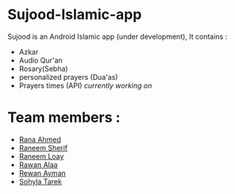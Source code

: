 # Sujood-Islamic-app
Sujood is an Android Islamic app (under development), It contains :
- Azkar
- Audio Qur'an 
- Rosary(Sebha)
- personalized prayers (Dua'as)
- Prayers times (API) _currently working on_


# Team members :
- [Rana Ahmed](https://github.com/RanaAhmed2022)
- [Raneem Sherif](https://github.com/Raneeml)
- [Raneem Loay](https://github.com/RaneemLoay)
- [Rawan Alaa](https://github.com/12Rawan) 
- [Rewan Ayman](https://github.com/rewanaa) 
- [Sohyla Tarek](https://github.com/Sohyla31)



